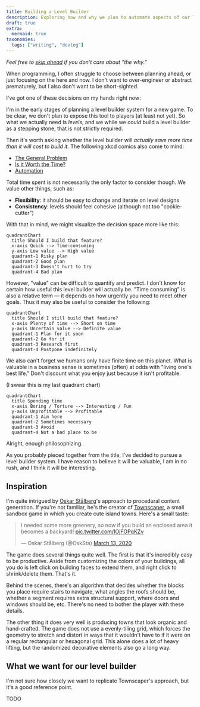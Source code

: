 ```yaml
---
title: Building a Level Builder
description: Exploring how and why we plan to automate aspects of our level design process
draft: true
extra:
  mermaid: true
taxonomies:
  tags: ["writing", "devlog"]
---
```


_Feel free to [skip ahead](#continue) if you don't care about "the why."_

When programming, I often struggle to choose between planning ahead, or just focusing on the here and now.  I don't want to over-engineer or abstract prematurely, but I also don't want to be short-sighted.

I've got one of these decisions on my hands right now:

I'm in the early stages of planning a level builder system for a new game.  To be clear, we don't plan to expose this tool to players (at least not yet).  So what we actually need is _levels_, and we while we _could_ build a level builder as a stepping stone, that is not strictly required.

Then it's worth asking whether the level builder will _actually save more time than it will cost to build it._  The following xkcd comics also come to mind:
- [The General Problem](https://www.xkcd.com/974/)
- [Is it Worth the Time?](https://xkcd.com/1205/)
- [Automation](https://xkcd.com/1319/)

Total time spent is not necessarily the only factor to consider though.  We value other things, such as:
- **Flexibility**: it should be easy to change and iterate on level designs
- **Consistency**: levels should feel cohesive (although not too "cookie-cutter")

With that in mind, we might visualize the decision space more like this:

```mermaid
quadrantChart
  title Should I build that feature?
  x-axis Quick --> Time-consuming
  y-axis Low value --> High value
  quadrant-1 Risky plan
  quadrant-2 Good plan
  quadrant-3 Doesn't hurt to try
  quadrant-4 Bad plan
```

However, "value" can be difficult to quantify and predict.  I don't know for certain how useful this level builder will actually be.  "Time consuming" is also a relative term &mdash; it depends on how urgently you need to meet other goals.  Thus it may also be useful to consider the following:

```mermaid
quadrantChart
  title Should I still build that feature?
  x-axis Plenty of time --> Short on time
  y-axis Uncertain value --> Definite value
  quadrant-1 Plan for it soon
  quadrant-2 Go for it
  quadrant-3 Research first
  quadrant-4 Postpone indefinitely
```

We also can't forget we humans only have finite time on this planet.  What is valuable in a business sense is sometimes (often) at odds with "living one's best life."  Don't discount what you enjoy just because it isn't profitable.

(I swear this is my last quadrant chart)

```mermaid
quadrantChart
  title Spending time
  x-axis Boring / Torture --> Interesting / Fun
  y-axis Unprofitable --> Profitable
  quadrant-1 Aim here
  quadrant-2 Sometimes necessary
  quadrant-3 Avoid
  quadrant-4 Not a bad place to be
```

Alright, enough philosophizing.

As you probably pieced together from the title, I've decided to pursue a level builder system.  I have reason to believe it will be valuable, I am in no rush, and I think it will be interesting.

<div id="continue"></div>

## Inspiration
I'm quite intrigued by [Oskar Stålberg](https://x.com/OskSta)'s approach to procedural content generation.  If you're not familiar, he's the creator of [Townscaper](https://store.steampowered.com/app/1291340/Townscaper/), a small sandbox game in which you create cute island towns.  Here's a small taste:

<blockquote class="twitter-tweet" data-media-max-width="560" data-dnt="true"><p lang="en" dir="ltr">I needed some more greenery, so now if you build an enclosed area it becomes a backyard! <a href="https://t.co/IOjFOPqKZv">pic.twitter.com/IOjFOPqKZv</a></p>&mdash; Oskar Stålberg (@OskSta) <a href="https://twitter.com/OskSta/status/1238474550511308800?ref_src=twsrc%5Etfw">March 13, 2020</a></blockquote> <script async src="https://platform.twitter.com/widgets.js" charset="utf-8"></script> 

The game does several things quite well.  The first is that it's incredibly easy to be productive.  Aside from customizing the colors of your buildings, all you do is left click on building faces to extend them, and right click to shrink/delete them.  That's it.

Behind the scenes, there's an algorithm that decides whether the blocks you place require stairs to navigate, what angles the roofs should be, whether a segment requires extra structural support, where doors and windows should be, etc.  There's no need to bother the player with these details.

The other thing it does very well is producing towns that look organic and hand-crafted.  The game does not use a evenly-tiling grid, which forces the geometry to stretch and distort in ways that it wouldn't have to if it were on a regular rectangular or hexagonal grid.  This alone does a lot of heavy lifting, but the randomized decorative elements also go a long way.

## What we want for our level builder
I'm not sure how closely we want to replicate Townscaper's approach, but it's a good reference point.

TODO
